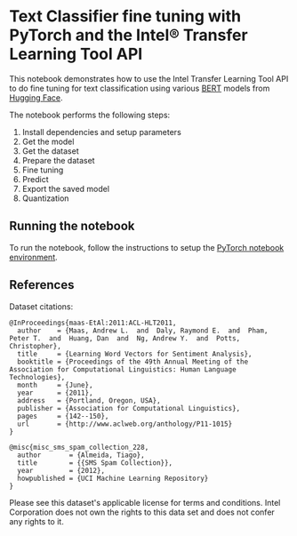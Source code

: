 # Text Classifier fine tuning with PyTorch and the Intel® Transfer Learning Tool API

This notebook demonstrates how to use the Intel Transfer Learning Tool API to do fine tuning for
text classification using various [BERT](https://arxiv.org/abs/1810.04805) models
from [Hugging Face](https://huggingface.co/datasets).

The notebook performs the following steps:
1. Install dependencies and setup parameters
1. Get the model
1. Get the dataset
1. Prepare the dataset
1. Fine tuning
1. Predict
1. Export the saved model
1. Quantization

## Running the notebook

To run the notebook, follow the instructions to setup the [PyTorch notebook environment](/notebooks/setup.md).

## References
Dataset citations:
```
@InProceedings{maas-EtAl:2011:ACL-HLT2011,
  author    = {Maas, Andrew L.  and  Daly, Raymond E.  and  Pham, Peter T.  and  Huang, Dan  and  Ng, Andrew Y.  and  Potts, Christopher},
  title     = {Learning Word Vectors for Sentiment Analysis},
  booktitle = {Proceedings of the 49th Annual Meeting of the Association for Computational Linguistics: Human Language Technologies},
  month     = {June},
  year      = {2011},
  address   = {Portland, Oregon, USA},
  publisher = {Association for Computational Linguistics},
  pages     = {142--150},
  url       = {http://www.aclweb.org/anthology/P11-1015}
}

@misc{misc_sms_spam_collection_228,
  author       = {Almeida, Tiago},
  title        = {{SMS Spam Collection}},
  year         = {2012},
  howpublished = {UCI Machine Learning Repository}
}
```
Please see this dataset's applicable license for terms and conditions. Intel Corporation does not own the rights to this data set and does not confer any rights to it.
